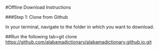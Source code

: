 #Offline Download Instructions

###Step 1: Clone from Github

In your terminal, navigate to the folder in which you want to download.

##Run the following
<tab>tab>git clone https://github.com/alabamadictionary/alabamadictionary.github.io.git
